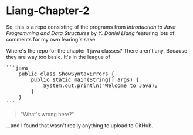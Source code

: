 # Liang-Chapter-2

So, this is a repo consisting of the programs from _Introduction to Java Programming and Data Structures_ by _Y. Daniel Liang_ featuring lots of comments for my own learing's sake. 

Where's the repo for the chapter 1 java classes? 
There aren't any. Because they are way too basic. It's in the league of 

<pre>
```java 
    public class ShowSyntaxErrors {
        public static main(String[] args) {  
            System.out.println("Welcome to Java);
        }
    }  
``` </pre>

> "What's wrong here?"

...and I found that wasn't really anything to upload to GitHub.
